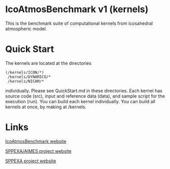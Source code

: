 # IcoAtmosBenchmark v1 (kernels)

This is the benchmark suite of computational kernels from icosahedral atmospheric model.



# Quick Start

The kernels are located at the directories

```
(/kernels/ICON/*)
 /kernels/DYNAMICO/*
 /kernels/NICAM/*
```

individually. Please see QuickStart.md in these directories.
Each kernel has source code (src), input and reference data (data), and sample script for the execution (run).
You can build each kernel individually. You can build all kernels at once, by making at /kernels.



# Links

[IcoAtmosBenchmark website](https://aimes-project.github.io/IcoAtmosBenchmark_v1/)

[SPPEXA/AIMES project website](https://wr.informatik.uni-hamburg.de/research/projects/aimes/start)

[SPPEXA project website](http://www.sppexa.de/)
